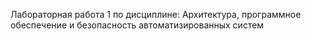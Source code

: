 Лабораторная работа 1 
по дисциплине: Архитектура, программное обеспечение и безопасность автоматизированных систем
